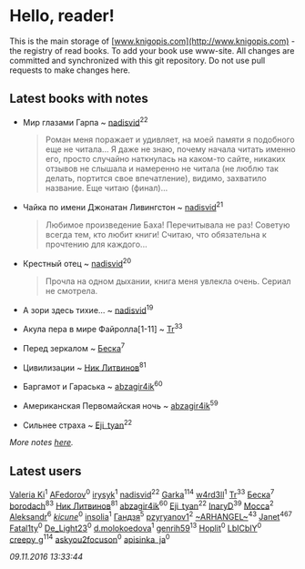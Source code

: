 # Hello, reader!
This is the main storage of [www.knigopis.com](http://www.knigopis.com) - the registry of read books.
To add your book use www-site. All changes are committed and synchronized with this git repository.
Do not use pull requests to make changes here.


## Latest books with notes
* Мир глазами Гарпа ~ [nadisvid](users/113/1138852626183846-facebook)<sup>22</sup>
    > Роман меня поражает и удивляет, на моей памяти я подобного еще не читала... Я даже не знаю, почему начала читать именно его, просто случайно наткнулась на каком-то сайте, никаких отзывов не слышала и намеренно не читала (не люблю так делать, портится свое впечатление), видимо, захватило название. Еще читаю (финал)...

* Чайка по имени Джонатан Ливингстон ~ [nadisvid](users/113/1138852626183846-facebook)<sup>21</sup>
    > Любимое произведение Баха! Перечитывала не раз! Советую всегда тем, кто любит книги! Считаю, что обязательна к прочтению для каждого...

* Крестный отец ~ [nadisvid](users/113/1138852626183846-facebook)<sup>20</sup>
    > Прочла на одном дыхании, книга меня увлекла очень. Сериал не смотрела.

* А зори здесь тихие… ~ [nadisvid](users/113/1138852626183846-facebook)<sup>19</sup>

* Акула пера в мире Файролла[1-11] ~ [Tr](users/122/12282474-vkontakte)<sup>33</sup>

* Перед зеркалом ~ [Беска](users/157/1577468-vkontakte)<sup>7</sup>

* Цивилизации ~ [Ник Литвинов](users/lec/leczQ3Eya3-linkedin)<sup>81</sup>

* Баргамот и Гараська ~ [abzagir4ik](users/362/3621623-vkontakte)<sup>60</sup>

* Американская Первомайская ночь ~ [abzagir4ik](users/362/3621623-vkontakte)<sup>59</sup>

* Сильнее страха ~ [Eji_tyan](users/235/2352103981-twitter)<sup>22</sup>


_More notes [here](latest_books_with_notes.md)._


## Latest users
[Valeria Ki](users/390/390680348-vkontakte)<sup>1</sup> 
[AFedorov](users/100/1005190986269853-facebook)<sup>0</sup> 
[irysyk](users/128/1283337448364336-facebook)<sup>1</sup> 
[nadisvid](users/113/1138852626183846-facebook)<sup>22</sup> 
[Garka](users/115/115753719718250012620-google)<sup>114</sup> 
[w4rd3ll](users/125/12525258-vkontakte)<sup>1</sup> 
[Tr](users/122/12282474-vkontakte)<sup>33</sup> 
[Беска](users/157/1577468-vkontakte)<sup>7</sup> 
[borodach](users/157/15706320-vkontakte)<sup>83</sup> 
[Ник Литвинов](users/lec/leczQ3Eya3-linkedin)<sup>81</sup> 
[abzagir4ik](users/362/3621623-vkontakte)<sup>60</sup> 
[Eji_tyan](users/235/2352103981-twitter)<sup>22</sup> 
[InaryD](users/562/56228374-vkontakte)<sup>39</sup> 
[Mocca](users/116/116434214281608690175-google)<sup>2</sup> 
[Aleksandr](users/123/12375097-vkontakte)<sup>6</sup> 
[_kicune_](users/224/2248110099-instagram)<sup>0</sup> 
[insolia](users/116/116957517381490004982-google)<sup>1</sup> 
[Гандзя](users/103/1034497246671899-facebook)<sup>5</sup> 
[pzyryanov1](users/102/102383933923761177461-google)<sup>2</sup> 
[~ARHANGEL~](users/642/64251996-vkontakte)<sup>43</sup> 
[Janet](users/205/20565064-vkontakte)<sup>467</sup> 
[Fatal1ty](users/101/101175149321186839533-google)<sup>0</sup> 
[De_Light23](users/De_/De_Light23-lastfm)<sup>0</sup> 
[d.molokoedova](users/152/152183909-vkontakte)<sup>1</sup> 
[genrih59](users/872/872361436199401-facebook)<sup>13</sup> 
[Hoplit](users/101/101851419910586702007-google)<sup>0</sup> 
[LbICbIY](users/760/760270-vkontakte)<sup>0</sup> 
[creepy_g](users/747/74743045-vkontakte)<sup>114</sup> 
[askyou2focuson](users/710/710705325745026-facebook)<sup>0</sup> 
[apisinka_ja](users/572/5727424-vkontakte)<sup>0</sup> 


_09.11.2016 13:33:44_
